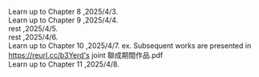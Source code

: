 Learn up to Chapter 8 ,2025/4/3.<br>
Learn up to Chapter 9 ,2025/4/4.<br>
rest ,2025/4/5.<br>
rest ,2025/4/6.<br>
Learn up to Chapter 10 ,2025/4/7. ex.  Subsequent works are presented in https://reurl.cc/b3Yerd's joint 聯成期間作品.pdf<br>
Learn up to Chapter 11 ,2025/4/8.<br>
